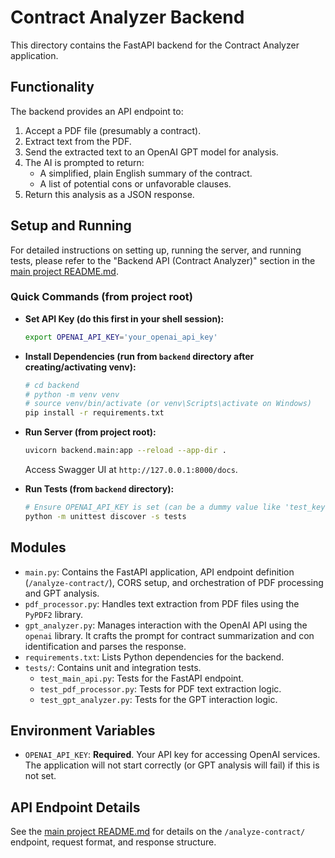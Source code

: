 # Contract Analyzer Backend

This directory contains the FastAPI backend for the Contract Analyzer application.

## Functionality

The backend provides an API endpoint to:
1.  Accept a PDF file (presumably a contract).
2.  Extract text from the PDF.
3.  Send the extracted text to an OpenAI GPT model for analysis.
4.  The AI is prompted to return:
    *   A simplified, plain English summary of the contract.
    *   A list of potential cons or unfavorable clauses.
5.  Return this analysis as a JSON response.

## Setup and Running

For detailed instructions on setting up, running the server, and running tests, please refer to the "Backend API (Contract Analyzer)" section in the [main project README.md](../README.md).

### Quick Commands (from project root)

*   **Set API Key (do this first in your shell session):**
    ```bash
    export OPENAI_API_KEY='your_openai_api_key'
    ```
*   **Install Dependencies (run from `backend` directory after creating/activating venv):**
    ```bash
    # cd backend
    # python -m venv venv
    # source venv/bin/activate (or venv\Scripts\activate on Windows)
    pip install -r requirements.txt
    ```
*   **Run Server (from project root):**
    ```bash
    uvicorn backend.main:app --reload --app-dir .
    ```
    Access Swagger UI at `http://127.0.0.1:8000/docs`.

*   **Run Tests (from `backend` directory):**
    ```bash
    # Ensure OPENAI_API_KEY is set (can be a dummy value like 'test_key' as mocks are used)
    python -m unittest discover -s tests
    ```

## Modules

*   `main.py`: Contains the FastAPI application, API endpoint definition (`/analyze-contract/`), CORS setup, and orchestration of PDF processing and GPT analysis.
*   `pdf_processor.py`: Handles text extraction from PDF files using the `PyPDF2` library.
*   `gpt_analyzer.py`: Manages interaction with the OpenAI API using the `openai` library. It crafts the prompt for contract summarization and con identification and parses the response.
*   `requirements.txt`: Lists Python dependencies for the backend.
*   `tests/`: Contains unit and integration tests.
    *   `test_main_api.py`: Tests for the FastAPI endpoint.
    *   `test_pdf_processor.py`: Tests for PDF text extraction logic.
    *   `test_gpt_analyzer.py`: Tests for the GPT interaction logic.

## Environment Variables

*   `OPENAI_API_KEY`: **Required**. Your API key for accessing OpenAI services. The application will not start correctly (or GPT analysis will fail) if this is not set.

## API Endpoint Details

See the [main project README.md](../README.md) for details on the `/analyze-contract/` endpoint, request format, and response structure.
